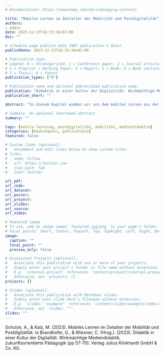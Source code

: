 ```yaml
---
# Documentation: https://wowchemy.com/docs/managing-content/

title: "Mobiles Lernen im Zeitalter der Mobilität und Postdigitalität"
authors:
- admin
date: 2023-12-13T16:33:18+02:00
doi: ""

# Schedule page publish date (NOT publication's date).
publishDate: 2023-12-23T16:33:18+02:00

# Publication type.
# Legend: 0 = Uncategorized; 1 = Conference paper; 2 = Journal article;
# 3 = Preprint / Working Paper; 4 = Report; 5 = Book; 6 = Book section;
# 7 = Thesis; 8 = Patent
publication_types: ["6"]

# Publication name and optional abbreviated publication name.
publication: "Didaktik in einer Kultur der Digitalität. Wirkmächtige Mediendidaktik, zukunftsorientierte Pädagogik."
publication_short: ""

abstract: "In diesem Kapitel widmen wir uns dem mobilen Lernen aus der Perspektive der Mobilität und Postdigitalität. Auf der Basis eines historischen Abrisses der verschiedenen Forschungs- und Entwicklungsströmungen des Feldes stellen die Autor:innen einige grundlegende Theorien und Modelle vor, die für die Diskussion zum mobilen Lernen ein hilfreiches Rahmenwerk zur Diskussion bieten können. Didaktische Perspektiven werden entlang den Orientierungsdimensionen einer „wirkmächtigen Mediendidaktik“ diskutiert."

# Summary. An optional shortened abstract.
summary: ""

tags: [mobile learning, postdigitalität, mobilität, mediendidaktik]
categories: [bookchapter, publications]
featured: false

# Custom links (optional).
#   Uncomment and edit lines below to show custom links.
# links:
# - name: Follow
#   url: https://twitter.com
#   icon_pack: fab
#   icon: twitter

url_pdf:
url_code:
url_dataset:
url_poster:
url_project:
url_slides:
url_source:
url_video:

# Featured image
# To use, add an image named `featured.jpg/png` to your page's folder. 
# Focal points: Smart, Center, TopLeft, Top, TopRight, Left, Right, BottomLeft, Bottom, BottomRight.
image:
  caption: ""
  focal_point: ""
  preview_only: false

# Associated Projects (optional).
#   Associate this publication with one or more of your projects.
#   Simply enter your project's folder or file name without extension.
#   E.g. `internal-project` references `content/project/internal-project/index.md`.
#   Otherwise, set `projects: []`.
projects: []

# Slides (optional).
#   Associate this publication with Markdown slides.
#   Simply enter your slide deck's filename without extension.
#   E.g. `slides: "example"` references `content/slides/example/index.md`.
#   Otherwise, set `slides: ""`.
slides: ""
---
```


Schulze, A., & Kalz, M. (2023). Mobiles Lernen im Zeitalter der Mobilität und Postdigitalität. In Brandhofer, G., & Wiesner, C. (Hrsg.). (2023). Didaktik in einer Kultur der Digitalität. Wirkmächtige Mediendidaktik, zukunftsorientierte Pädagogik (pp 57-70). Verlag Julius Klinkhardt GmbH & Co. KG. 
